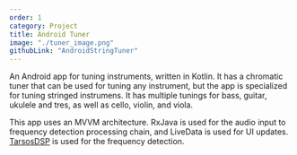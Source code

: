 ```yaml
---
order: 1
category: Project
title: Android Tuner
image: "./tuner_image.png"
githubLink: "AndroidStringTuner"
---
```


An Android app for tuning instruments, written in Kotlin.<!-- end --> It has a chromatic tuner that can be used for tuning any instrument, but the app is specialized for tuning stringed instrumens. It has multiple tunings for bass, guitar, ukulele and tres, as well as cello, violin, and viola.

This app uses an MVVM architecture. RxJava is used for the audio input to frequency detection processing chain, and LiveData is used for UI updates. [TarsosDSP](https://github.com/JorenSix/TarsosDSP) is used for the frequency detection.